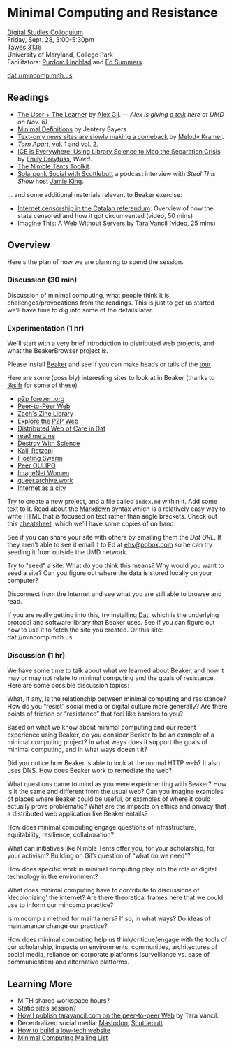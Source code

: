 # Minimal Computing and Resistance

[Digital Studies Colloquium](https://dsah.umd.edu/colloquium/)  
Friday, Sept. 28, 3:00-5:30pm  
[Tawes 3136]  
University of Maryland, College Park  
Facilitators: [Purdom Lindblad] and [Ed Summers]  

[dat://mincomp.mith.us](dat://mincomp.mith.us)

## Readings

* [The User + The Learner](https://go-dh.github.io/mincomp/thoughts/2015/05/21/user-vs-learner/) by [Alex Gil](https://twitter.com/elotroalex?ref_src=twsrc%5Egoogle%7Ctwcamp%5Eserp%7Ctwgr%5Eauthor). *-- Alex is giving [a talk](https://mith.umd.edu/dialogues/dd-fall-2018-alex-gil/) here at UMD on Nov. 6)*
* [Minimal Definitions](https://go-dh.github.io/mincomp/thoughts/2016/10/02/minimal-definitions/) by Jentery Sayers.
* [Text-only news sites are slowly making a comeback](https://lite.cnn.io/en) by [Melody Kramer](https://twitter.com/mkramer).
* *Torn Apart*, [vol. 1](https://xpmethod.plaintext.in/torn-apart/volume/1/) and [vol. 2](https://xpmethod.plaintext.in/torn-apart/volume/2/).
* [ICE is Everywhere: Using Library Science to Map the Separation Crisis](https://www.wired.com/story/ice-is-everywhere-using-library-science-to-map-child-separation/) by [Emily Dreyfuss](https://twitter.com/EmilyDreyfuss), *Wired*.
* [The Nimble Tents Toolkit](https://nimbletents.github.io).
* [Solarpunk Social with Scuttlebutt](https://stealthisshow.com/s04e04/) a podcast interview with *Steal This Show* host [Jamie King](https://twitter.com/jamie_jk).

... and some additional materials relevant to Beaker exercise:

* [Internet censorship in the Catalan referendum](https://media.ccc.de/v/34c3-9028-internet_censorship_in_the_catalan_referendum):  Overview of how the state censored and how it got circumvented (video, 50 mins)
* [Imagine This: A Web Without Servers](https://www.youtube.com/watch?v=rJ_WvfF3FN8) by [Tara Vancil](https://twitter.com/taravancil) (video, 25 mins)

## Overview

Here's the plan of how we are planning to spend the session.

### Discussion (30 min)

Discussion of minimal computing, what people think it is, challenges/provocations from the readings. This is just to get us started we'll have time to dig into some of the details later.

### Experimentation (1 hr)

We'll start with a very brief introduction to distributed web projects, and what the BeakerBrowser project is.

Please install [Beaker](https://beakerbrowser.com/) and see if you can make heads or tails of the [tour](dat://beakerbrowser.com/docs/tour)

Here are some (possibly) interesting sites to look at in Beaker (thanks to [\@sifr](https://anticapitalist.party/@sifr/100796107622467085) for some of these)

* [p2p forever .org](http://p2pforever.org/)
* [Peer-to-Peer Web](dat://peer-to-peer-web.com/)
* [Zach's Zine Library](dat://658f4a43e654ade069b0e14dd8222dfd6ec786470a2edd2df5ceddd38ac69541/)
* [Explore the P2P Web](dat://taravancil.com/explore-the-p2p-web.md)
* [Distributed Web of Care in Dat](dat://distributedweb.care/)
* [read me zine](dat://d0222b1bcf7833e0708aa65ba8376aadba3f13e3025a113b10f755342b4c14d1/)
* [Destroy With Science](dat://filez.destroywithscience.com/)
* [Kalli Retzepi]( dat://99f4b9ee7f6e23089eb05242d3b180b5eda25e3ef26d2160920191f59af1b205/)
* [Floating Swarm](dat://31f852450f22d5b485eac4eb892df0cd148aa7b997894d2f82a53a231ff02faa/)
* [Peer OULIPO](dat://7bb129e7889594e5ec349feffa0e3156a0b77e923d6bf20550842af230ce5923/)
* [ImageNet Women](dat://089fd0ccb9effab689173b94f5d43c95e122494dbfb0794334c0b135a9ab1b0e/)
* [queer.archive.work](dat://queer.hashbase.io/)
* [Internet as a city](dat://internetasacity.hashbase.io)

Try to create a new project, and a file called `index.md` within it. Add some
text to it.  Read about the [Markdown](https://daringfireball.net/projects/markdown/syntax) syntax which is a relatively easy way to write HTML that is focused on text rather than angle brackets.  Check out this [cheatsheet](http://packetlife.net/media/library/16/Markdown.pdf), which we'll have some copies of on hand.

See if you can share your site with others by emailing them the *Dat URL*. If they aren't able to see it email it to Ed at [ehs@pobox.com](mailto:ehs@pobox.com) so he can try seeding it from outside the UMD network.

Try to "seed" a site. What do you think this means? Why would you want to seed a site? Can you figure out where the data is stored locally on your computer?

Disconnect from the Internet and see what you are still able to browse and read.

If you are really getting into this, try installing [Dat], which is the underlying protocol and software library that Beaker uses. See if you can figure out how to use it to fetch the site you created. Or this site: dat://mincomp.mith.us

### Discussion (1 hr)

We have some time to talk about what we learned about Beaker, and how it may or may not relate to minimal computing and the goals of resistance. Here are some possible discussion topics:

What, if any, is the relationship between minimal computing and resistance? How do you “resist” social media or digital culture more generally? Are there points of friction or “resistance” that feel like barriers to you?

Based on what we know about minimal computing and our recent experience using Beaker, do you consider Beaker to be an example of a minimal computing project? In what ways does it support the goals of minimal computing, and in what ways doesn't it?

Did you notice how Beaker is able to look at the normal HTTP web? It also uses DNS. How does Beaker work to remediate the web?

What questions came to mind as you were experimenting with Beaker? How is it the same and different from the usual web? Can you imagine examples of places where Beaker could be useful, or examples of where it could actually prove problematic? What are the impacts on ethics and privacy that a distributed web application like Beaker entails?

How does minimal computing engage questions of infrastructure, equitability, resilience, collaboration?

What can initiatives like Nimble Tents offer you, for your scholarship, for your activism? Building on Gil’s question of “what do we need”?

How does specific work in minimal computing play into the role of digital technology in the environment?

What does minimal computing have to contribute to discussions of ‘decolonizing’ the internet? Are there theoretical frames here that we could use to inform our mincomp practice?

Is mincomp a method for maintainers? If so, in what ways? Do ideas of maintenance change our practice?

How does minimal computing help us think/critique/engage with the tools of our scholarship, impacts on environments, communities, architectures of social media, reliance on corporate platforms (surveillance vs. ease of communication) and alternative platforms.

## Learning More

* MITH shared workspace hours?
* Static sites session?
* [How I publish taravancil.com on the peer-to-peer Web](https://taravancil.com/blog/how-i-publish-taravancil-com/) by Tara Vancil.
* Decentralized social media: [Mastodon], [Scuttlebutt]
* [How to build a low-tech website](https://solar.lowtechmagazine.com/2018/09/how-to-build-a-lowtech-website/)
* [Minimal Computing Mailing List](http://go-dh.github.io/mincomp/join/)

[Purdom Lindblad]: https://mith.umd.edu/people/person/purdom-lindblad/
[Ed Summers]: https://mith.umd.edu/people/person/ed-summers/
[Tawes 3136]: https://goo.gl/maps/3v5c28paZNB2
[Dat]: https://datproject.org/
[Mastodon]: https://carlchenet.com/the-importance-of-choosing-the-correct-mastodon-instance/
[Scuttlebutt]: https://www.scuttlebutt.nz/

